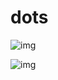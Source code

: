 # dots

![img](https://i.postimg.cc/N05DXqCp/what.png)

![img](https://i.postimg.cc/LsRQgbKW/what.png)
